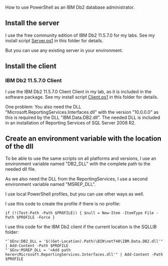 How to use PowerShell as an IBM Db2 database administrator.

## Install the server

I use the free community edition of IBM Db2 11.5.7.0 for my labs. See my install script [Server.ps1](Server.ps1) in this folder for details.

But you can use any existing server in your environment.


## Install the client

### IBM Db2 11.5.7.0 Client

I use the IBM Db2 11.5.7.0 Client Client in my lab, as it is included in the software package. See my install script [Client.ps1](Client.ps1) in this folder for details.

One problem: You also need the DLL "Microsoft.ReportingServices.Interfaces.dll" with the version "10.0.0.0" as this is required by the DLL "IBM.Data.DB2.dll". The needed DLL is included in an installation of Reporting Services of SQL Server 2008 R2.


## Create an environment variable with the location of the dll

To be able to use the same scripts on all platforms and versions, I use an environment variable named "DB2_DLL" with the complete path to the needed dll file.

As we also need the DLL from the ReportingServices, I use a second environment variable named "MSREP_DLL".

I use local PowerShell profiles, but you can use other ways as well.

I use this code to create the profile if there is no profile:
```
if (!(Test-Path -Path $PROFILE)) { $null = New-Item -ItemType File -Path $PROFILE -Force }
```

I use this code for the IBM Db2 client if the current location is the SQLLIB folder:
```
"`$Env:DB2_DLL = '$((Get-Location).Path)\BIN\netf40\IBM.Data.DB2.dll'" | Add-Content -Path $PROFILE
"`$Env:MSREP_DLL = '<Add path here>\Microsoft.ReportingServices.Interfaces.dll'" | Add-Content -Path $PROFILE
```

